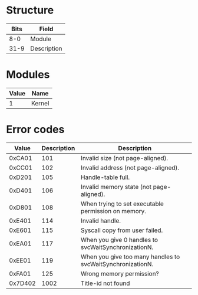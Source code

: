 # Structure

| Bits | Field       |
| ---- | ----------- |
| 8-0  | Module      |
| 31-9 | Description |

# Modules

| Value | Name   |
| ----- | ------ |
| 1     | Kernel |

# Error codes

| Value   | Description | Description                                                |
| ------- | ----------- | ---------------------------------------------------------- |
| 0xCA01  | 101         | Invalid size (not page-aligned).                           |
| 0xCC01  | 102         | Invalid address (not page-aligned).                        |
| 0xD201  | 105         | Handle-table full.                                         |
| 0xD401  | 106         | Invalid memory state (not page-aligned).                   |
| 0xD801  | 108         | When trying to set executable permission on memory.        |
| 0xE401  | 114         | Invalid handle.                                            |
| 0xE601  | 115         | Syscall copy from user failed.                             |
| 0xEA01  | 117         | When you give 0 handles to svcWaitSynchronizationN.        |
| 0xEE01  | 119         | When you give too many handles to svcWaitSynchronizationN. |
| 0xFA01  | 125         | Wrong memory permission?                                   |
| 0x7D402 | 1002        | Title-id not found                                         |
